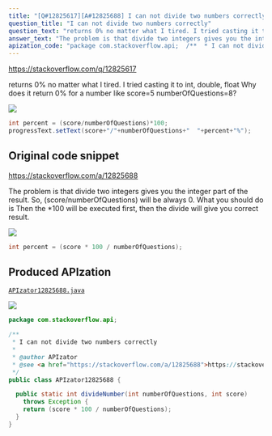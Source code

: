 ```yaml
---
title: "[Q#12825617][A#12825688] I can not divide two numbers correctly"
question_title: "I can not divide two numbers correctly"
question_text: "returns 0% no matter what I tired. I tried casting it to int, double, float Why does it return 0% for a number like score=5 numberOfQuestions=8?"
answer_text: "The problem is that divide two integers gives you the integer part of the result. So,  (score/numberOfQuestions) will be always 0. What you should do is Then the *100 will be executed first, then the divide will give you correct result."
apization_code: "package com.stackoverflow.api;  /**  * I can not divide two numbers correctly  *  * @author APIzator  * @see <a href=\"https://stackoverflow.com/a/12825688\">https://stackoverflow.com/a/12825688</a>  */ public class APIzator12825688 {    public static int divideNumber(int numberOfQuestions, int score)     throws Exception {     return (score * 100 / numberOfQuestions);   } }"
---
```


https://stackoverflow.com/q/12825617

returns 0% no matter what I tired. I tried casting it to int, double, float
Why does it return 0% for a number like score=5 numberOfQuestions=8?


<div class="code-logo"><img src="/stackoverflow.png" /></div>

```java
int percent = (score/numberOfQuestions)*100;
progressText.setText(score+"/"+numberOfQuestions+"  "+percent+"%");
```


## Original code snippet

https://stackoverflow.com/a/12825688

The problem is that divide two integers gives you the integer part of the result. So,  (score/numberOfQuestions) will be always 0.
What you should do is
Then the *100 will be executed first, then the divide will give you correct result.

<div class="code-logo"><img src="/stackoverflow.png" /></div>

```java
int percent = (score * 100 / numberOfQuestions);
```

## Produced APIzation

[`APIzator12825688.java`](https://github.com/blind-papers/apization-temp-data/raw/main/search/APIzator12825688.java)

<div class="code-logo"><img src="/apizator.png" /></div>

```java
package com.stackoverflow.api;

/**
 * I can not divide two numbers correctly
 *
 * @author APIzator
 * @see <a href="https://stackoverflow.com/a/12825688">https://stackoverflow.com/a/12825688</a>
 */
public class APIzator12825688 {

  public static int divideNumber(int numberOfQuestions, int score)
    throws Exception {
    return (score * 100 / numberOfQuestions);
  }
}

```